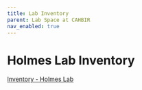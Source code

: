 ```yaml
---
title: Lab Inventory
parent: Lab Space at CAHBIR
nav_enabled: true 
---
```

# Holmes Lab Inventory

[Inventory - Holmes Lab](https://rutgers.box.com/s/l1x2b10z0382lc5inv4fd7e8ciwcdkeh)